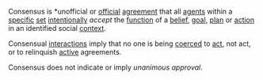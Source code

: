 Consensus is *unofficial or [official](https://github.com/gcassel/Modular-Organization-Terminology/blob/master/terms/official.md) [agreement](https://github.com/gcassel/Modular-Organization-Terminology/blob/master/terms/agreement.md) that all [agents](https://github.com/gcassel/Modular-Organization-Terminology/blob/master/terms/intention.md) within a [specific](https://github.com/gcassel/Modular-Organization-Terminology/blob/master/terms/specific.md) [set](https://github.com/gcassel/Modular-Organization-Terminology/blob/master/terms/set.md) [intentionally](https://github.com/gcassel/Modular-Organization-Terminology/blob/master/terms/intention.md) *accept* the [function](https://github.com/gcassel/Modular-Organization-Terminology/blob/master/terms/function.md) of  a [belief](https://github.com/gcassel/Modular-Organization-Terminology/blob/master/terms/belief.md), [goal](https://github.com/gcassel/Modular-Organization-Terminology/blob/master/terms/goal.md), [plan](https://github.com/gcassel/Modular-Organization-Terminology/blob/master/terms/plan.md) or [action](https://github.com/gcassel/Modular-Organization-Terminology/blob/master/terms/action.md) in an identified social [context](https://github.com/gcassel/Modular-Organization-Terminology/blob/master/terms/context.md).  

Consensual [interactions](https://github.com/gcassel/Modular-Organization-Terminology/blob/master/terms/interaction.md) imply that no one is being [coerced](https://github.com/gcassel/Modular-Organization-Terminology/blob/master/terms/coercion.md) to [act](https://github.com/gcassel/Modular-Organization-Terminology/blob/master/terms/action.md), not act, or to relinquish [active](https://github.com/gcassel/Modular-Organization-Terminology/blob/master/terms/active.md) agreements.
 
Consensus does not indicate or imply *unanimous* *approval*.
